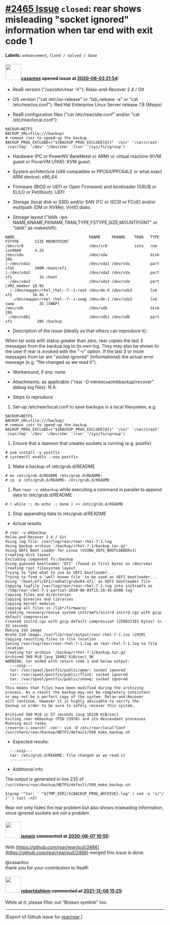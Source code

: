 [\#2465 Issue](https://github.com/rear/rear/issues/2465) `closed`: rear shows misleading "socket ignored" information when tar end with exit code 1
===================================================================================================================================================

**Labels**: `enhancement`, `fixed / solved / done`

#### <img src="https://avatars.githubusercontent.com/u/1591398?u=ec6f9b129fc68c2f63b6bdeac9faeab8f2e4f0df&v=4" width="50">[casantos](https://github.com/casantos) opened issue at [2020-08-03 21:54](https://github.com/rear/rear/issues/2465):

-   ReaR version ("/usr/sbin/rear -V"): Relax-and-Recover 2.4 / Git

-   OS version ("cat /etc/os-release" or "lsb\_release -a" or "cat
    /etc/rear/os.conf"): Red Hat Enterprise Linux Server release 7.8
    (Maipo)

-   ReaR configuration files ("cat /etc/rear/site.conf" and/or "cat
    /etc/rear/local.conf"):

<!-- -->

    BACKUP=NETFS
    BACKUP_URL=file:///backup/
    # remove /usr to speed-up the backup
    BACKUP_PROG_EXCLUDE=("${BACKUP_PROG_EXCLUDE[@]}" '/usr' '/var/crash' '/var/tmp' '/dev' '/dev/shm' '/run' '/sys/fs/cgroup')

-   Hardware (PC or PowerNV BareMetal or ARM) or virtual machine (KVM
    guest or PoverVM LPAR): KVM guest.

-   System architecture (x86 compatible or PPC64/PPC64LE or what exact
    ARM device): x86\_64

-   Firmware (BIOS or UEFI or Open Firmware) and bootloader (GRUB or
    ELILO or Petitboot): UEFI

-   Storage (local disk or SSD) and/or SAN (FC or iSCSI or FCoE) and/or
    multipath (DM or NVMe): VirtIO disks

-   Storage layout ("lsblk -ipo
    NAME,KNAME,PKNAME,TRAN,TYPE,FSTYPE,SIZE,MOUNTPOINT" or "lsblk" as
    makeshift):

<!-- -->

    NAME                                 KNAME     PKNAME    TRAN   TYPE FSTYPE       SIZE MOUNTPOINT
    /dev/sr0                             /dev/sr0            sata   rom  iso9660      4.2G 
    /dev/vda                             /dev/vda                   disk               20G 
    |-/dev/vda1                          /dev/vda1 /dev/vda         part vfat         200M /boot/efi
    |-/dev/vda2                          /dev/vda2 /dev/vda         part xfs            1G /boot
    `-/dev/vda3                          /dev/vda3 /dev/vda         part LVM2_member 18.8G 
      |-/dev/mapper/rhel_rhel--7--1-root /dev/dm-0 /dev/vda3        lvm  xfs         16.8G /
      `-/dev/mapper/rhel_rhel--7--1-swap /dev/dm-1 /dev/vda3        lvm  swap           2G [SWAP]
    /dev/vdb                             /dev/vdb                   disk               20G 
    `-/dev/vdb1                          /dev/vdb1 /dev/vdb         part xfs           20G /backup

-   Description of the issue (ideally so that others can reproduce it):

When tar exits with status greater than zero, rear copies the last 3
messages from the backup.log to its own log. They may also be shown to
the user if rear is invoked with the "-v" option. If the last 3 or more
messages from tar are "socket ignored" (informational) the actual error
message (e.g. "file changed as we read it").

-   Workaround, if any: none

-   Attachments, as applicable ("rear -D mkrescue/mkbackup/recover"
    debug log files): N.A.

-   Steps to reproduce

1.  Set-up /etc/rear/local.conf to save backups in a local filesystem,
    e.g.

<!-- -->

    BACKUP=NETFS
    BACKUP_URL=file:///backup/
    # remove /usr to speed-up the backup
    BACKUP_PROG_EXCLUDE=("${BACKUP_PROG_EXCLUDE[@]}" '/usr' '/var/crash' '/var/tmp' '/dev' '/dev/shm' '/run' '/sys/fs/cgroup')

1.  Ensure that a daemon that creates sockets is running (e.g. postfix)

<!-- -->

    # yum install -y postfix
    # systemctl enable --now postfix

1.  Make a backup of /etc/grub.d/README

<!-- -->

    # mv /etc/grub.d/README /etc/grub.d/README~
    # cp -p /etc/grub.d/README~ /etc/grub.d/README

1.  Run `rear -v mkbackup` while executing a command in parallel to
    append data to /etc/grub.d/README

<!-- -->

    # ( while :; do echo .; done ) >> /etc/grub.d/README

1.  Stop appending data to /etc/grub.d/README

-   Actual results

<!-- -->

    # rear -v mkbackup
    Relax-and-Recover 2.4 / Git
    Using log file: /var/log/rear/rear-rhel-7-1.log
    Using backup archive '/backup//rhel-7-1/backup.tar.gz'
    Using UEFI Boot Loader for Linux (USING_UEFI_BOOTLOADER=1)
    Creating disk layout
    Excluding component fs:/backup
    Using guessed bootloader 'EFI' (found in first bytes on /dev/vda)
    Creating root filesystem layout
    Trying to find what to use as UEFI bootloader...
    Trying to find a 'well known file' to be used as UEFI bootloader...
    Using '/boot/efi/EFI/redhat/grubx64.efi' as UEFI bootloader file
    Copying logfile /var/log/rear/rear-rhel-7-1.log into initramfs as '/tmp/rear-rhel-7-1-partial-2020-08-03T15:28:45-0300.log'
    Copying files and directories
    Copying binaries and libraries
    Copying kernel modules
    Copying all files in /lib*/firmware/
    Creating recovery/rescue system initramfs/initrd initrd.cgz with gzip default compression
    Created initrd.cgz with gzip default compression (258832181 bytes) in 32 seconds
    Making ISO image
    Wrote ISO image: /var/lib/rear/output/rear-rhel-7-1.iso (291M)
    Copying resulting files to file location
    Saving /var/log/rear/rear-rhel-7-1.log as rear-rhel-7-1.log to file location
    Creating tar archive '/backup//rhel-7-1/backup.tar.gz'
    Archived 568 MiB [avg 10402 KiB/sec] OK
    WARNING: tar ended with return code 1 and below output:
      ---snip---
      tar: /var/spool/postfix/public/qmgr: socket ignored
      tar: /var/spool/postfix/public/flush: socket ignored
      tar: /var/spool/postfix/public/showq: socket ignored
      ----------
    This means that files have been modified during the archiving
    process. As a result the backup may not be completely consistent
    or may not be a perfect copy of the system. Relax-and-Recover
    will continue, however it is highly advisable to verify the
    backup in order to be sure to safely recover this system.

    Archived 568 MiB in 57 seconds [avg 10220 KiB/sec]
    Exiting rear mkbackup (PID 23976) and its descendant processes
    Running exit tasks
    (reverse-i-search)`.con': vim -O /etc/rear/local^Conf /usr/share/rear/backup/NETFS/default/500_make_backup.sh

-   Expected results:

<!-- -->

      ---snip---
      tar: /etc/grub.d/README: file changed as we read it
      ----------

-   Additional info

The output is generated in line 235 of
`/usr/share/rear/backup/NETFS/default/500_make_backup.sh`:

    $(grep '^tar: ' "${TMP_DIR}/${BACKUP_PROG_ARCHIVE}.log" | sed -e 's/^/  /' | tail -n3)

Rear not only hides the real problem but also shows misleading
information, since ignored sockets are not a problem.

#### <img src="https://avatars.githubusercontent.com/u/1788608?u=925fc54e2ce01551392622446ece427f51e2f0ce&v=4" width="50">[jsmeix](https://github.com/jsmeix) commented at [2020-08-07 10:55](https://github.com/rear/rear/issues/2465#issuecomment-670459264):

With
[https://github.com/rear/rear/pull/2466](https://github.com/rear/rear/pull/2466)
merged this issue is done.

@casantos  
thank you for your contribution to ReaR!

#### <img src="https://avatars.githubusercontent.com/u/5524999?v=4" width="50">[robertdahlem](https://github.com/robertdahlem) commented at [2021-12-08 15:25](https://github.com/rear/rear/issues/2465#issuecomment-988911812):

While at it: please filter out "Broken symlink" too.

------------------------------------------------------------------------

\[Export of Github issue for
[rear/rear](https://github.com/rear/rear).\]
